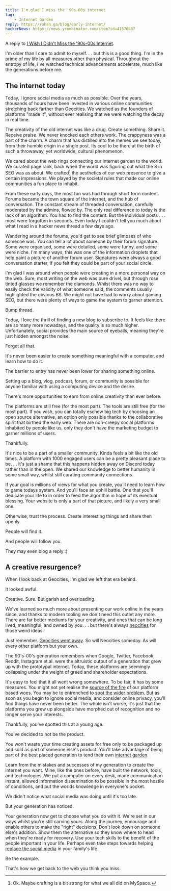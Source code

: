 ```yaml
---
title: I'm glad I miss the '90s-00s internet
tag:
    - Internet Garden
reply: https://rohan.ga/blog/early-internet/
hackerNews: https://news.ycombinator.com/item?id=41576887
---
```


A reply to [I Wish I Didn't Miss the '90s-00s Internet](https://rohan.ga/blog/early-internet/).

I'm older than I care to admit to myself. . . but this is a good thing. I'm in the prime of my life by all measures other than physical. Throughout the entropy of life, I've watched technical advancements accelerate, much like the generations before me.

## The internet today

Today, I ignore social media as much as possible. Over the years, thousands of hours have been invested in various online communities stretching back farther than Geocities. We watched as the founders of platforms "made it", without ever realising that we were watching the decay in real time.

The creativity of the old internet was like a drug. Create something. Share it. Receive praise. We never knocked each others work. The crappyness was a part of the charm. A charm that has distilled into the memes we see today, from their humble origin in a single post. Its cool to be there at the birth of such a throwaway, yet worldwide, cultural phenomenon.

We cared about the web rings connecting our internet garden to the world. We curated page rank, back when the world was figuring out what the S in SEO was as about. We crafted[^1] the aesthetics of our web presence to give a certain impressions. We played by the societal rules that made our online communities a fun place to inhabit.

From these early days, the most fun was had through short form content. Forums became the town square of the internet, and the hub of conversation. The constant stream of threaded conversation, carefully moderated by the admins, flowed by. The only real difference to today is the lack of an algorithm. You had to find the content. But the individual posts . . . most were forgotten in seconds. Even today I couldn't tell you much about what I read in a hacker news thread a few days ago.

Wandering around the forums, you'd get to see brief glimpses of who someone was. You can tell a lot about someone by their forum signature. Some were organised, some were detailed, some were funny, and some were niche. I'm many ways, this was one of the information droplets that help paint a picture of another forum user. Signatures were always a good conversation starter, if you felt they could be part of your social circle.

I'm glad I was around when people were creating in a more personal way on the web. Sure, most writing on the web was pure drivel, but through rose tinted glasses we remember the diamonds. Whilst there was no way to easily check the validity of what someone said, the comments usually highlighted the obvious BS. We might not have had to worry about gaming SEO, but there were plenty of ways to game the system to garner attention.

Bump thread.

Today, I love the thrill of finding a new blog to subscribe to. It feels like there are so many more nowadays, and the quality is so much higher. Unfortunately, social provides the main source of eyeballs, meaning they're just hidden amongst the noise.

Forget all that.

It's never been easier to create something meaningful with a computer, and learn how to do it.

The barrier to entry has never been lower for sharing something online.

Setting up a blog, vlog, podcast, forum, or community is possible for anyone familiar with using a computing device and the desire.

There's more opportunities to earn from online creativity than ever before.

The platforms are still free (for the most part). The tools are still free (for the most part). If you wish, you can totally eschew big tech by choosing an open source alternative, an option only possible thanks to the collaborative spirit that birthed the early web. There are non-creepy social platforms inhabited by people like us, only they don't have the marketing budget to garner millions of users. 

Thankfully.

It's nice to be a part of a smaller community. Kinda feels a bit like the old times. A platform with 1000 engaged users can be a pretty pleasant place to be. . . it's just a shame that this happens hidden away on Discord today rather than in the open. We shared our knowledge to better humanity in some small way, whilst still curating community connections.

If your goal is millions of views for what you create, you'll need to learn how to game todays system. And you'll face an uphill battle. One that you'll dedicate your life to in order to feed the algorithm in hope of its eventual blessing. Your website is only a part of that picture, and likely a very small one.

Otherwise, trust the process. Create interesting things and share then openly.

People will find it.

And people will follow you.

They may even blog a reply :)

## A creative resurgence?

When I look back at Geocities, I'm glad we left that era behind.

It looked awful.

Creative. Sure. But garish and overloading.

We've learned so much more about presenting our work online in the years since, and thanks to modern tooling we don't need this outlet any more. There are far better mediums for your creativity, and ones that can be long lived, meaningful, and owned by you. . . but there's always [neocities](https://neocities.org/) for those weird ideas. 

Just remember. [Geocities went away](https://medium.com/@thegeocitiesarchive/geocities-archive-6412c7ae833c). So will Neocities someday. As will every other platform but your own.

The 90's-00's generation remembers when Google, Twitter, Facebook, Reddit, Instagram et.al. were the altruistic output of a generation that grew up with the prototypal internet. Today, these platforms are seemingly collapsing under the weight of greed and shareholder expectations.

It's easy to feel that it all went wrong somewhere. To be fair, it has by some measures. You might not yet realise the [source of the fire](https://notes.kateva.org/2013/04/the-net-is-forest-it-has-fires.html?m=1) of our platform based woes. You may be to entrenched to [spot the wider problem](https://whatleydude.com/2012/12/11/the-pressure-of-immediacy/). But as soon as you begin to ignore social media, and consider online privacy, you'll find things have never been better. The whole isn't worse, it's just that the platforms you grew up alongside have morphed out of recognition and no longer serve your interests.

Thankfully, you've spotted this at a young age. 

You've decided to not be the product.

You won't waste your time creating assets for free only to be packaged up and sold as part of someone else's product. You'll take advantage of being part of the best placed generation to tend their own [internet garden]().

Learn from the mistakes and successes of my generation to create the internet you want. Mine, like the ones before, have built the network, tools, and technologies. We put a computer on every desk, made communication instant, allowed information dissemination to be possible in the most hostile of conditions, and put the worlds knowledge in everyone's pocket.

We didn't notice what social media was doing until it's too late.

But your generation has noticed.

Your generation now get to choose what you do with it. We're set in our ways whilst you're still carving yours. Along the journey, encourage and enable others to make the "right" decisions. Don't look down on someone else's addition. Show them the alternative so they know where to head when they're ready for recovery. Use your tech skills to the benefit of the people important in your life. Perhaps even take steps towards helping [replace the social media](https://github.com/superseriousbusiness/gotosocial) in your family's life.

Be the example.

That's how we get back to the web you think you miss.

[^1]: Ok. Maybe crafting is a bit strong for what we all did on MySpace.
